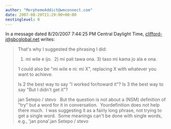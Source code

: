 ```yaml
---
author: "MorphemeAddict@wmconnect.com"
date: 2007-08-20T21:29:00+00:00
nestinglevel: 0
---
```

In a message dated 8/20/2007 7:44:25 PM Central Daylight Time, [clifford-j@sbcglobal.net](mailto://clifford-j@sbcglobal.net) writes:

> That's why I suggested the phrasing I did:
> 
> 1) mi wile e ijo.  2) mi pali tawa ona. 3) taso mi kama jo ala e ona.
> 
> 1 could also be "mi wile e ni: mi X", replacing X with whatever you want to 
> achieve.  
> 
> Is 2 the best way to say "I worked for/toward it"?
> Is 3 the best way to say "But I didn't get it"?
> 
> jan Setepo / stevo   But the question is not about a (NSM) definition of "try" but a word for it in conversation.  Yourdefinition does not help there much.  I was suggesting it as a fairly long phrase, not trying to get a single word.  Some meanings can't be done with single words, e.g., 'jan pona'.jan Setepo / stevo